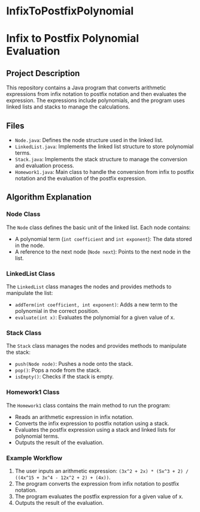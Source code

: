 ﻿# InfixToPostfixPolynomial
# Infix to Postfix Polynomial Evaluation

## Project Description
This repository contains a Java program that converts arithmetic expressions from infix notation to postfix notation and then evaluates the expression. The expressions include polynomials, and the program uses linked lists and stacks to manage the calculations.

## Files
- `Node.java`: Defines the node structure used in the linked list.
- `LinkedList.java`: Implements the linked list structure to store polynomial terms.
- `Stack.java`: Implements the stack structure to manage the conversion and evaluation process.
- `Homework1.java`: Main class to handle the conversion from infix to postfix notation and the evaluation of the postfix expression.

## Algorithm Explanation

### Node Class
The `Node` class defines the basic unit of the linked list. Each node contains:
- A polynomial term (`int coefficient` and `int exponent`): The data stored in the node.
- A reference to the next node (`Node next`): Points to the next node in the list.

### LinkedList Class
The `LinkedList` class manages the nodes and provides methods to manipulate the list:
- `addTerm(int coefficient, int exponent)`: Adds a new term to the polynomial in the correct position.
- `evaluate(int x)`: Evaluates the polynomial for a given value of x.

### Stack Class
The `Stack` class manages the nodes and provides methods to manipulate the stack:
- `push(Node node)`: Pushes a node onto the stack.
- `pop()`: Pops a node from the stack.
- `isEmpty()`: Checks if the stack is empty.

### Homework1 Class
The `Homework1` class contains the main method to run the program:
- Reads an arithmetic expression in infix notation.
- Converts the infix expression to postfix notation using a stack.
- Evaluates the postfix expression using a stack and linked lists for polynomial terms.
- Outputs the result of the evaluation.

### Example Workflow
1. The user inputs an arithmetic expression: `(3x^2 + 2x) * (5x^3 + 2) / ((4x^15 + 3x^4 - 12x^2 + 2) + (4x))`.
2. The program converts the expression from infix notation to postfix notation.
3. The program evaluates the postfix expression for a given value of x.
4. Outputs the result of the evaluation.
